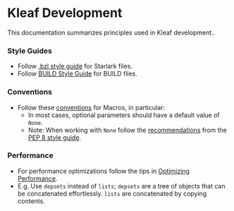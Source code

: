 # Kleaf Development

This documentation summarizes principles used in Kleaf development..

### Style Guides

* Follow [.bzl style guide](https://bazel.build/rules/bzl-style) for Starlark
  files.
* Follow [BUILD Style Guide](https://bazel.build/build/style-guide) for BUILD
  files.

### Conventions

* Follow these [conventions](https://bazel.build/extending/macros#conventions) for
 Macros, in particular:
  * In most cases, optional parameters should have a default value of `None`.
  * Note:  When working with `None` follow the [recommendations](https://peps.python.org/pep-0008/#programming-recommendations)
    from the [PEP 8 style guide](https://peps.python.org/pep-0008/).

### Performance

* For performance optimizations follow the tips in [Optimizing Performance](https://bazel.build/rules/performance).
 * E.g. Use `depsets` instead of `lists`; `depsets` are a tree of objects that can be concatenated effortlessly.
    `lists` are concatenated by copying contents.

